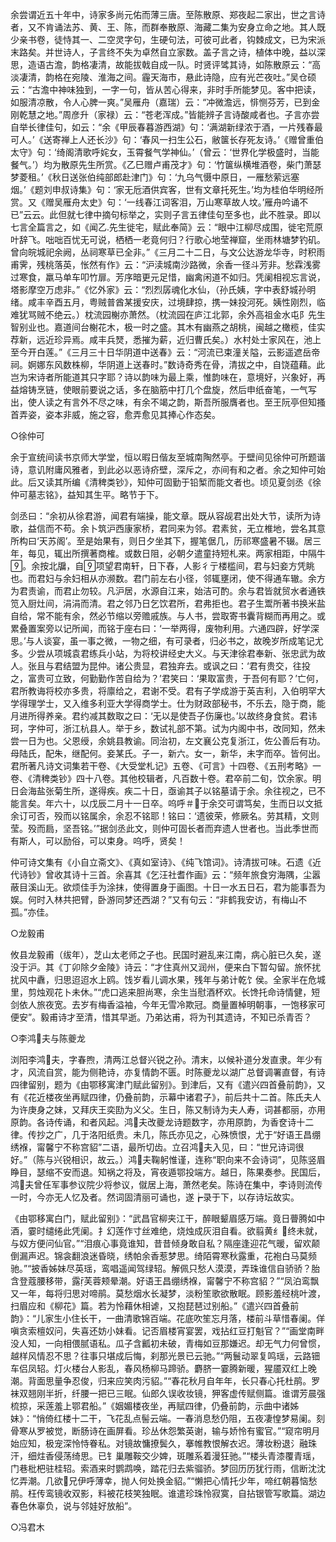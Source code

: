 <!-- { "loadSidebar": true } -->
余尝谓近五十年中，诗家多尚元佑而薄三唐。至陈散原、郑夜起二家出，世之言诗者，又不肯诵法苏、黄、王、陈，而群奉散原、海藏二集为安身立命之地。其人既少亲书卷，徒恃其一、二空灵字句，生硬句法，可彼可此者，钩棘成文，已为宋派末路矣。并世诗人，子言终不失为卓然自立家数。盖子言之诗，植体中晚，益以深思，造语古澹，韵格凄清，故能拔戟自成一队。时贤评骘其诗，如陈散原云：“高淡凄清，韵格在宛陵、淮海之间。霾天海市，悬此诗隐，应有光芒夜吐。”吴仓硕云：“古澹中神味独到，一字一句，皆从苦心得来，非时手所能梦见。客中把读，如服清凉散，令人心脾一爽。”吴雁舟（嘉瑞）云：“冲微澹远，悱恻芬芳，已到金刚乾慧之地。”周彦升（家禄）云：“苍老浑成。”皆能辨子言诗酸咸者也。子言亦尝自举长律佳句，如云：“余《甲辰春暮游西湖》句：‘满湖新绿浓于酒，一片残春最可人。’《送寄禅上人还长沙》句：‘春风一扫生公石，敝箧长存死友诗。’《赠曾重伯太守》句：‘绮阁清歌呼姹女，玉霄餐气学神仙。’（曾云：‘世界化学极盛时，当能餐气。’）均为散原先生所赏。《乙巳赠卢甫茂才》句：‘竹箧纵横堆酒卷，柴门萧瑟梦菱租。’《秋日送张伯纯部郎赴津门》句：‘九乌气慑中原日，一雁愁萦远塞烟。’《题刘申叔诗集》句：‘家无卮酒供宾客，世有文章托死生。’均为桂伯华明经所赏。又《赠吴雁舟太史》句：‘一线春江词客泪，万山寒草故人坟。’雁舟吟诵不已”云云。此但就七律中摘句标举之，实则子言五律佳句至多也，此不胜录。即以七言全篇言之，如《闻乙先生徙宅，赋此奉简》云：“眼中江柳尽成围，徙宅荒原叶辞飞。咄咄百忧无可说，栖栖一老竟何归？行歌心地莹禅窟，坐雨林塘梦钓矶。曾向皖城祀余阙，丛祠寒草已全非。”《三月二十二日，与文公达游龙华寺，时积雨甫霁，残桃落英，怅然有作》云：“沪渎城南沙路微，余香一径斗芳非。愁霖浅雾过寒食，羸马单车叩竹扉。芳序暗更元足惜，幽禽闲道不如归。凭阑相视忘言说，塔影摩空万虑非。”《忆外家》云：“烈烈孱魂化水仙，（孙氏姨，字中表舒城孙明绪。咸丰辛酉五月，粤贼普酋某援安庆，过境肆掠，携一妹投河死。姨性刚烈，临难犹骂贼不绝云。）枕流园榭亦萧然。（枕流园在庐江北郭，余外高祖金水屯阝先生智别业也。嘉道间台榭花木，极一时之盛。其木有幽燕之胡桃，闽越之橄榄，佳实荐新，远近珍异焉。咸丰兵燹，悉摧为薪，近归曹氏矣。）水村处士家风在，池上至今开白莲。”《三月三十日华阴道中送春》云：“河流已束潼关隘，云影遥遮岳帝祠。婀娜东风数株柳，华阴道上送春时。”数诗奇秀在骨，清拔之中，自饶蕴藉。此岂为宋诗者所能道其只字耶？诗以韵味为最上乘，惟韵味在，意境好，兴象好，再益熔铸烹链，使眼前要说之话，多在脑筋中打几个盘旋，然后申纸奋笔，一气写出，使人读之有言外不尽之味，有余不竭之韵，斯吾所服膺者也。至王阮亭但知搔首弄姿，姿本非威，施之容，愈弄愈见其捧心作态矣。



○徐仲可

余于宣统间读书京师大学堂，恒以暇日偕友至城南陶然亭。于壁间见徐仲可所题谐诗，意讥附庸风雅者，到此必以恶诗疥壁，深斥之，亦间有和之者。余之知仲可始此。后又读其所编《清稗类钞》，知仲可固勤于铅椠而能文者也。顷见夏剑丞《徐仲可墓志铭》，益知其生平。略节于下。

剑丞曰：“余初从徐君游，闻君有端操，能文章。既从容觇君出处大节，读所为诗歌，益信而不苟。余卜筑沪西康家桥，君同来为邻。君素贫，无立椎地，尝名其意所构曰‘天苏阁’。至是始果有，则日夕坐其下，握笔倨几，历祁寒盛暑不辍。居三年，每见，辄出所撰著商榷。或数日阻，必朝夕遣童持短札来。两家相距，中隔牛。余按北牖，自项望君南轩，日下舂，人影彳亍楼槛间，君与妇妾方凭眺也。而君妇与余妇相从亦濒数。君门前左右小径，邻辄壅闭，使不得通车辙。余方为君责谕，而君止勿较。凡沪居，水源自江来，始洁可酌。余与君皆就贸水者通铁笕入厨灶间，涓涓而清。君之邻乃日乞饮君所，君弗拒也。君子生鬻所著书换米盐自给，常不能有余，然必节缩以旁赡戚族。与人书，尝取寄书囊背糊而再用之。或累叠置案旁以记所闻，而铭于座右曰：‘一举两得，废物利用。六通四辟，好学深思。’与人谈宴，虽一事之微，一物之细，有可录者，归必书之，故晚岁所成笔记尤多。少尝从项城袁君练兵小站，为将校讲经史大义。与天津徐君奉新、张忠武为故人。张且与君结盟为昆仲。诸公贵显，君独弃去。或讽之曰：‘君有贵交，往投之，富贵可立致，何勤勤作苦自给为？’君笑曰：‘果取富贵，于吾何有耶？’亡何，君所教诲将校亦多贵，将廪给之，君谢不受。君有子学成游于英吉利，入伯明罕大学得理学士，又入维多利亚大学得商学士。仕为财政部秘书，不乐去，隐于商，能月进所得养亲。君约减其数取之曰：‘无以是使吾子伤廉也。’以故终身食贫。君讳珂，字仲可，浙江杭县人。举于乡，数试礼部不第。试为内阁中书，改同知，然未尝一日为也。父恩绶，余姚县教谕。同治初，左文襄公克复浙江，佐公善后有功。母陆氏，配朱，继配何。妾某氏。子一，新六。女一，新华，未字而卒。皆何出。君所著凡诗文词集若干卷、《大受堂札记》五卷、《可言》十四卷、《五刑考略》一卷、《清稗类钞》四十八卷。其他校辑者，凡百数十卷。君卒前二旬，饮余家。明日会海盐张菊生所，遂得疾。疾二十日，亟谕其子以铭墓请于余。余往视之，已不能言矣。年六十，以戊辰二月十一日卒。呜呼＃于余交可谓笃矣，生而日以文抵余订可否，殁而以铭属余，余忍不铭耶！铭曰：‘遗彼荣，修厥名。劳其精，文则莹。殁而扃，坚吾铭。’”据剑丞此文，则仲可固长者而弃遗人世者也。当此季世而有斯人，可以励俗，可以束身。呜呼，贤矣！

仲可诗文集有《小自立斋文》、《真如室诗》、《纯飞馆词》。诗清拔可味。石遗《近代诗钞》曾收其诗十三首。余喜其《乞汪社耆作画》云：“频年旅食穷海隅，尘嚣蔽目溪山无。欲烦佳手为涂抹，使得置身于画图。十日一水五日石，君为能事吾为娱。何时入林共把臂，卧游同梦还西湖？”又有句云：“非鹤我安访，有梅山不孤。”亦佳。



○龙毅甫

攸县龙毅甫（绂年），芝山太老师之子也。民国时避乱来江南，病心脏已久矣，遂没于沪。其《丁卯除夕金陵》诗云：“才住真州又润州，便来白下暂勾留。旅怀扰扰风中纛，归思迢迢水上鸥。饯岁看儿调水果，残年与弟计乾饣侯。全家半在危城里，剪烛观花卜未休。”“虎口逃来胆尚寒，余生当慰酒杯欢。长馋托命诗情健，短剑依人旅夜宽。去岁有梅香溢袖，今年无雪冷欺冠。商量置棹明朝事，一饱移家可便安”。毅甫诗才至清，惜其早逝。乃弟达甫，将为刊其遗诗，不知已杀青否？



○李鸿夫与陈夔龙

浏阳李鸿夫，字春煦，清两江总督兴锐之孙。清末，以候补道分发直隶。年少有才，风流自赏，能为侧艳诗，亦复情韵不匮。时陈夔龙以湖广总督调署直督，有诗四律留别，题为《由鄂移寓津门赋此留别》。到津后，又有《遣兴四首叠前韵》，又有《花近楼夜坐再赋四律，仍叠前韵，示幕中诸君子》，前后共十二首。陈氏夫人为许庚身之妹，又拜庆王奕劻为义父。生日，陈又制诗为夫人寿，词甚都丽，亦用原韵。各诗传诵，和者风起。鸿夫改夔龙诗题数字，亦用原韵，为香奁诗十二律。传抄之广，几于洛阳纸贵。未几，陈氏亦见之，心殊愤恨，尤于“好语王昌绷绣褓，甯馨宁不称宫貂”二语，最所切齿。立召鸿夫入见，曰：“世兄诗词很好。”（陈与兴锐相识，故云。）鸿夫鞠躬惟谨，连称“职向来不会诗词”，见陈竖眉睁目，瑟缩不安而退。知祸之将及，宵夜遁鄂投端方。越日，陈果奏参。民国后，鸿夫曾任军事参议院少将参议，僦居上海，萧然老矣。陈诗在集中，李诗则流传一时，今亦无人忆及者。然词固清丽可诵也，遂┢录于下，以存诗坛故实。

《由鄂移寓白门，赋此留别》：“武昌官柳夹江干，醉眼颦眉感万端。竟日瞢腾如中酒，霎时缱绻此凭阑。扌幻莲作寸丝难绝，烧烛成灰泪自看。欲翦黄纟终未就，与奴方便问仙官。”“泪痕心事竟谁知，昔昔倾身敢自私？隔座逢迎花气暖，留欢颠倒漏声迟。锦衾翻浪迷昏晓，绣帕余香惹梦思。绮陌霄寒秋露重，花袍白马莫频驰。”“披香姊妹尽英瑶，鸾唱遥闻驾绿轺。解佩只愁人漠漠，弄珠谁信自骄骄？胎含登蔻腰移带，露芙蓉颊晕潮。好语王昌绷绣褓，甯馨宁不称宫貂？”“凤泊鸾飘又一年，每将归思对啼鹃。莫愁烟水长凝梦，淡粉笙歌欲散眠。顾影羞经桃叶渡，扫眉应和《柳花》篇。若为怜藉休相谑，又抱琵琶过别船。”《遣兴四首叠前韵》：“儿家生小住长干，一曲清歌锦百端。花底吹笙忘月落，楼前斗草惜春阑。佯嗔贪索檀奴问，失喜还妨小妹看。记否眉楼宵宴罢，戏拈红豆打魁官？”“画堂南畔没人知，一向相偎腻语私。瓜子含瓤初未破，青梅如豆那嫌迟。却无气力何曾惯，越样风情忍不思？往事只堪成后悔，刹那光景已云驰。”“两鬟动翠复鸣瑶，云路钿车侣凤轺。灯火楼台人影乱，春风杨柳马蹄骄。麝脐一霎腾新暖，猩靥双红上晚潮。背面思量争忍俊，归来应笑肉污貂。”“春花秋月自年年，长只春心托杜鹃。罗袜双翘刚半折，纤腰一把已三眠。仙郎久误收妆镜，狎客虚传赋侧篇。谁谓芳晨强梳掠，采莲羞上鄂君船。”《姻媚楼夜坐，再赋四律，仍叠前韵，示曲中诸姊妹》：“悄倚红楼十二干，飞花乱点髻云端。一春消息愁仍阻，五夜凄惶梦易阑。刻骨寒从罗被觉，断肠诗在画屏看。珍丛休怨繁英谢，输与娇怜有蜜官。”“窥帘明月始应知，极宠深怜恃眷私。对镜故慵撩鬓久，搴帷教恨解衣迟。薄妆粉退氵融珠汗，细炷香侵荡绮思。已钅巢雕鞍交少婢，斑雕系着漫狂驰。”“楼头青漆覆青瑶，门巷枇杷驻桂轺。索酒来时鹦鹉唤，踏花归去紫骝骄。梦回历历犹行雨，信断沈沈忆弄潮。几欲兄伊呼薄幸，抛人何处换金貂。”“懒把心情托少年，啼红朝暮恼愁鹃。枉传鸾镜收双影，料被花枝笑独眠。谁遣珍珠怜寂寞，自拈银管写歌篇。湖边春色休辜负，说与邻娃好放船”。



○冯君木


